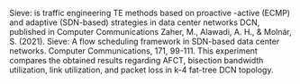 Sieve: is traffic engineering TE methods based on proactive -active (ECMP) and adaptive (SDN-based) strategies in data center networks DCN, published in Computer Communications
Zaher, M., Alawadi, A. H., & Molnár, S. (2021). Sieve: A flow scheduling framework in SDN-based data center networks. Computer Communications, 171, 99-111.
This experiment compares the obtained results regarding AFCT, bisection bandwidth utilization, link utilization, and packet loss in k-4 fat-tree DCN topology.
